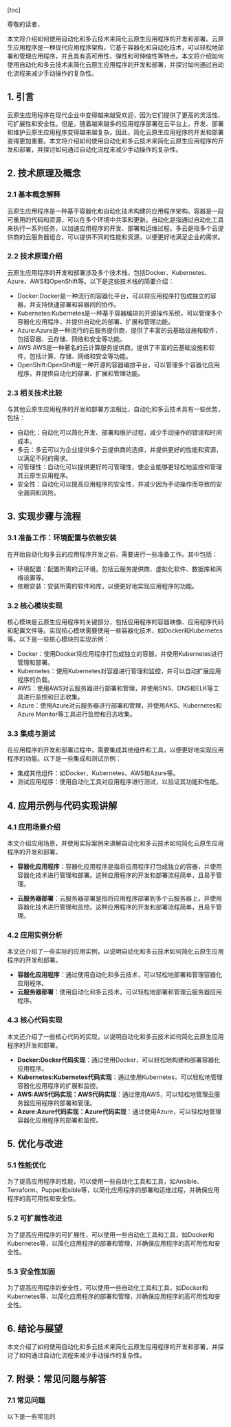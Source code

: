 
[toc]                    
                
                
尊敬的读者，

本文将介绍如何使用自动化和多云技术来简化云原生应用程序的开发和部署。云原生应用程序是一种现代应用程序架构，它基于容器化和自动化技术，可以轻松地部署和管理应用程序，并且具有高可用性、弹性和可伸缩性等特点。本文将介绍如何使用自动化和多云技术来简化云原生应用程序的开发和部署，并探讨如何通过自动化流程来减少手动操作的复杂性。

## 1. 引言

云原生应用程序在现代企业中变得越来越受欢迎，因为它们提供了更高的灵活性、可扩展性和安全性。但是，随着越来越多的应用程序部署在云平台上，开发、部署和维护云原生应用程序变得越来越复杂。因此，简化云原生应用程序的开发和部署变得更加重要。本文将介绍如何使用自动化和多云技术来简化云原生应用程序的开发和部署，并探讨如何通过自动化流程来减少手动操作的复杂性。

## 2. 技术原理及概念

### 2.1 基本概念解释

云原生应用程序是一种基于容器化和自动化技术构建的应用程序架构。容器是一段可重用的代码和资源，可以在多个环境中共享和更新。自动化是指通过自动化工具来执行一系列任务，以加速应用程序的开发、部署和运维过程。多云是指多个云提供商的云服务器组合，可以提供不同的性能和资源，以便更好地满足企业的需求。

### 2.2 技术原理介绍

云原生应用程序的开发和部署涉及多个技术栈，包括Docker、Kubernetes、Azure、AWS和OpenShift等。以下是这些技术栈的简要介绍：

- Docker:Docker是一种流行的容器化平台，可以将应用程序打包成独立的容器，并支持快速部署和容器间的协作。
- Kubernetes:Kubernetes是一种基于容器编排的开源操作系统，可以管理多个容器化应用程序，并提供自动化的部署、扩展和管理功能。
- Azure:Azure是一种流行的云服务提供商，提供了丰富的云基础设施和软件，包括容器、云存储、网络和安全等功能。
- AWS:AWS是一种著名的云计算服务提供商，提供了丰富的云基础设施和软件，包括计算、存储、网络和安全等功能。
- OpenShift:OpenShift是一种开源的容器编排平台，可以管理多个容器化应用程序，并提供自动化的部署、扩展和管理功能。

### 2.3 相关技术比较

与其他云原生应用程序的开发和部署方法相比，自动化和多云技术具有一些优势，包括：

- 自动化：自动化可以简化开发、部署和维护过程，减少手动操作的错误和时间成本。
- 多云：多云可以为企业提供多个云提供商的选择，并提供更好的性能和资源，以满足不同的需求。
- 可管理性：自动化可以提供更好的可管理性，使企业能够更轻松地监控和管理其云原生应用程序。
- 安全性：自动化可以提高应用程序的安全性，并减少因为手动操作而导致的安全漏洞和风险。

## 3. 实现步骤与流程

### 3.1 准备工作：环境配置与依赖安装

在开始自动化和多云的应用程序开发之前，需要进行一些准备工作。其中包括：

- 环境配置：配置所需的云环境，包括云服务提供商、虚拟化软件、数据库和网络设置等。
- 依赖安装：安装所需的软件和库，以便更好地实现应用程序的功能。

### 3.2 核心模块实现

核心模块是云原生应用程序的关键部分，包括应用程序的容器映像、应用程序代码和配置文件等。实现核心模块需要使用一些容器化技术，如Docker和Kubernetes等。以下是一些核心模块的实现示例：

- Docker：使用Docker将应用程序打包成独立的容器，并使用Kubernetes进行管理和部署。
- Kubernetes：使用Kubernetes对容器进行管理和监控，并可以自动扩展应用程序的负载。
- AWS：使用AWS对云服务器进行部署和管理，并使用SNS、DNS和ELK等工具进行监控和日志收集。
- Azure：使用Azure对云服务器进行部署和管理，并使用AKS、Kubernetes和Azure Monitor等工具进行监控和日志收集。

### 3.3 集成与测试

在应用程序的开发和部署过程中，需要集成其他组件和工具，以便更好地实现应用程序的功能。以下是一些集成和测试示例：

- 集成其他组件：如Docker、Kubernetes、AWS和Azure等。
- 测试应用程序：使用自动化工具对应用程序进行测试，以验证其功能和性能。

## 4. 应用示例与代码实现讲解

### 4.1 应用场景介绍

本文介绍应用场景，并使用实际案例来讲解自动化和多云技术如何简化云原生应用程序的开发和部署。

- **容器化应用程序**：容器化应用程序是指将应用程序打包成独立的容器，并使用容器化技术进行管理和部署。这种应用程序的开发和部署流程简单，且易于管理。

- **云服务器部署**：云服务器部署是指将应用程序部署到多个云服务器上，并使用容器化技术进行管理和监控。这种应用程序的开发和部署流程简单，且易于管理。

### 4.2 应用实例分析

本文还介绍了一些实际的应用实例，以说明自动化和多云技术如何简化云原生应用程序的开发和部署。

- **容器化应用程序**：通过使用自动化和多云技术，可以轻松地部署和管理容器化应用程序。
- **云服务器部署**：使用自动化和多云技术，可以轻松地部署和管理云服务器应用程序。

### 4.3 核心代码实现

本文还介绍了一些核心代码的实现，以说明自动化和多云技术如何简化云原生应用程序的开发和部署。

- **Docker:Docker代码实现**：通过使用Docker，可以轻松地构建和部署容器化应用程序。
- **Kubernetes:Kubernetes代码实现**：通过使用Kubernetes，可以轻松地管理容器化应用程序的扩展和监控。
- **AWS:AWS代码实现：AWS代码实现**：通过使用AWS，可以轻松地管理云服务器应用程序的部署和管理。
- **Azure:Azure代码实现：Azure代码实现**：通过使用Azure，可以轻松地管理容器化应用程序的部署和监控。

## 5. 优化与改进

### 5.1 性能优化

为了提高应用程序的性能，可以使用一些自动化工具和工具，如Ansible、Terraform、Puppet和sible等，以简化应用程序的部署和运维过程，并确保应用程序的高可用性和安全性。

### 5.2 可扩展性改进

为了提高应用程序的可扩展性，可以使用一些自动化工具和工具，如Docker和Kubernetes等，以简化应用程序的部署和管理，并确保应用程序的高可用性和安全性。

### 5.3 安全性加固

为了提高应用程序的安全性，可以使用一些自动化工具和工具，如Docker和Kubernetes等，以简化应用程序的部署和管理，并确保应用程序的高可用性和安全性。

## 6. 结论与展望

本文介绍了如何使用自动化和多云技术来简化云原生应用程序的开发和部署，并探讨了如何通过自动化流程来减少手动操作的复杂性。

## 7. 附录：常见问题与解答

### 7.1 常见问题

以下是一些常见的

